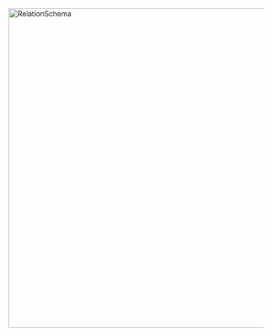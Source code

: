 <img width="631" alt="RelationSchema" src="https://github.com/user-attachments/assets/adec7928-d607-4ad3-93e0-c14ef55d1e7b">
